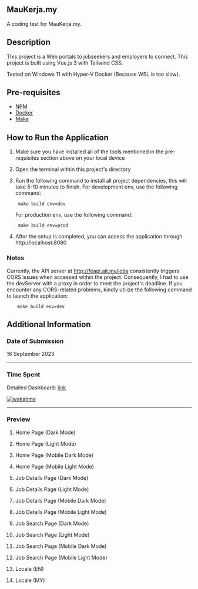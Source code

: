 ## MauKerja.my

A coding test for MauKerja.my.

## Description

This project is a Web portals to jobseekers and employers to connect. This project is built using Vue.js 3 with Tailwind CSS.

Tested on Windows 11 with Hyper-V Docker (Because WSL is too slow).

## Pre-requisites

- [NPM](https://nodejs.org/en/download)
- [Docker](https://docs.docker.com/get-docker/)
- [Make](https://www.gnu.org/software/make/manual/make.html)

## How to Run the Application

1. Make sure you have installed all of the tools mentioned in the pre-requisites section above on your local device
2. Open the terminal within this project's directory
3. Run the following command to install all project dependencies, this will take 5-10 minutes to finish.
   For development env, use the following command:

   ```
    make build env=dev
   ```

   For production env, use the following command:

   ```
    make build env=prod
   ```

4. After the setup is completed, you can access the application through http://localhost:8080

### Notes

Currently, the API server at http://feapi.ajt.my/jobs consistently triggers CORS issues when accessed within the project. Consequently, I had to use the devServer with a proxy in order to meet the project's deadline. If you encounter any CORS-related problems, kindly utilize the following command to launch the application:

        make build env=dev

## Additional Information

### Date of Submission

16 September 2023

---

### Time Spent

Detailed Dashboard: [link](https://wakatime.com/@abdulhalimzhr/projects/jynqrkjgxz?start=2023-09-10&end=2023-09-16)

[![wakatime](https://wakatime.com/badge/user/52dc8466-d511-4812-bfed-fa756030a686/project/90d48f51-99a7-4abf-80b6-89809cc73877.svg)](https://wakatime.com/badge/user/52dc8466-d511-4812-bfed-fa756030a686/project/90d48f51-99a7-4abf-80b6-89809cc73877)

---

### Preview

1. Home Page (Dark Mode)

2. Home Page (Light Mode)

3. Home Page (Mobile Dark Mode)

4. Home Page (Mobile Light Mode)

5. Job Details Page (Dark Mode)

6. Job Details Page (Light Mode)

7. Job Details Page (Mobile Dark Mode)

8. Job Details Page (Mobile Light Mode)

9. Job Search Page (Dark Mode)

10. Job Search Page (Light Mode)

11. Job Search Page (Mobile Dark Mode)

12. Job Search Page (Mobile Light Mode)

13. Locale (EN)

14. Locale (MY)
